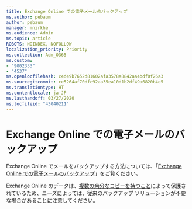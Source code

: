 ```yaml
---
title: Exchange Online での電子メールのバックアップ
ms.author: pebaum
author: pebaum
manager: mnirkhe
ms.audience: Admin
ms.topic: article
ROBOTS: NOINDEX, NOFOLLOW
localization_priority: Priority
ms.collection: Adm_O365
ms.custom:
- "9002333"
- "4537"
ms.openlocfilehash: c4d49b7652d81602afa3578a8842aa4bdf0f26a3
ms.sourcegitcommit: ce5264af70dfc92aa35ea10d1b2df49a6820b4e5
ms.translationtype: HT
ms.contentlocale: ja-JP
ms.lasthandoff: 03/27/2020
ms.locfileid: "43040211"
---
```

# <a name="backing-up-email-in-exchange-online"></a>Exchange Online での電子メールのバックアップ

Exchange Online でメールをバックアップする方法については、「[Exchange Online での電子メールのバックアップ](https://docs.microsoft.com/exchange/back-up-email)」をご覧ください。

Exchange Online のデータは、[複数の余分なコピーを持つこと](https://docs.microsoft.com/office365/servicedescriptions/exchange-online-service-description/high-availability-and-business-continuity)によって保護されているため、ニーズによっては、従来のバックアップ ソリューションが不要な場合があることに注意してください。
